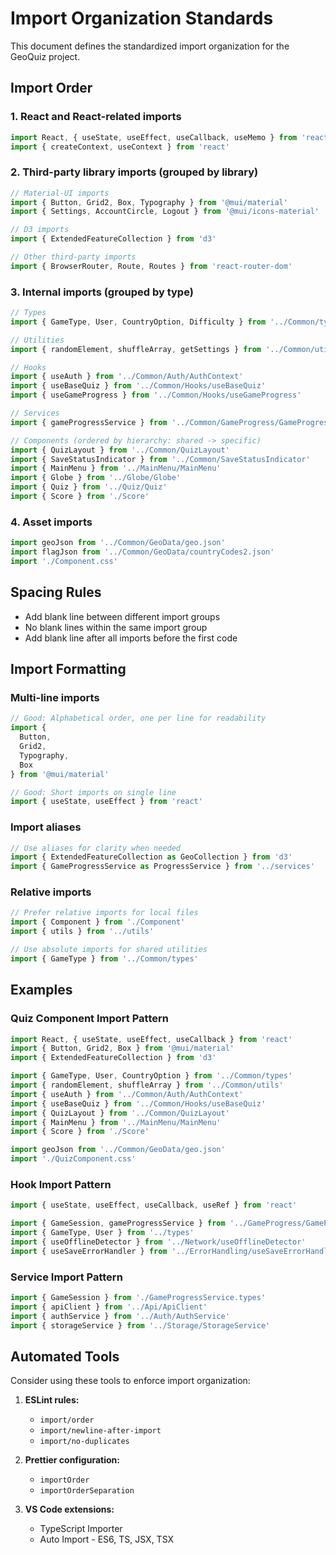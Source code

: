 # Import Organization Standards

This document defines the standardized import organization for the GeoQuiz project.

## Import Order

### 1. React and React-related imports
```typescript
import React, { useState, useEffect, useCallback, useMemo } from 'react'
import { createContext, useContext } from 'react'
```

### 2. Third-party library imports (grouped by library)
```typescript
// Material-UI imports
import { Button, Grid2, Box, Typography } from '@mui/material'
import { Settings, AccountCircle, Logout } from '@mui/icons-material'

// D3 imports
import { ExtendedFeatureCollection } from 'd3'

// Other third-party imports
import { BrowserRouter, Route, Routes } from 'react-router-dom'
```

### 3. Internal imports (grouped by type)
```typescript
// Types
import { GameType, User, CountryOption, Difficulty } from '../Common/types'

// Utilities
import { randomElement, shuffleArray, getSettings } from '../Common/utils'

// Hooks
import { useAuth } from '../Common/Auth/AuthContext'
import { useBaseQuiz } from '../Common/Hooks/useBaseQuiz'
import { useGameProgress } from '../Common/Hooks/useGameProgress'

// Services
import { gameProgressService } from '../Common/GameProgress/GameProgressService'

// Components (ordered by hierarchy: shared -> specific)
import { QuizLayout } from '../Common/QuizLayout'
import { SaveStatusIndicator } from '../Common/SaveStatusIndicator'
import { MainMenu } from '../MainMenu/MainMenu'
import { Globe } from '../Globe/Globe'
import { Quiz } from '../Quiz/Quiz'
import { Score } from './Score'
```

### 4. Asset imports
```typescript
import geoJson from '../Common/GeoData/geo.json'
import flagJson from '../Common/GeoData/countryCodes2.json'
import './Component.css'
```

## Spacing Rules

- Add blank line between different import groups
- No blank lines within the same import group
- Add blank line after all imports before the first code

## Import Formatting

### Multi-line imports
```typescript
// Good: Alphabetical order, one per line for readability
import {
  Button,
  Grid2,
  Typography,
  Box
} from '@mui/material'

// Good: Short imports on single line
import { useState, useEffect } from 'react'
```

### Import aliases
```typescript
// Use aliases for clarity when needed
import { ExtendedFeatureCollection as GeoCollection } from 'd3'
import { GameProgressService as ProgressService } from '../services'
```

### Relative imports
```typescript
// Prefer relative imports for local files
import { Component } from './Component'
import { utils } from '../utils'

// Use absolute imports for shared utilities
import { GameType } from '../Common/types'
```

## Examples

### Quiz Component Import Pattern
```typescript
import React, { useState, useEffect, useCallback } from 'react'
import { Button, Grid2, Box } from '@mui/material'
import { ExtendedFeatureCollection } from 'd3'

import { GameType, User, CountryOption } from '../Common/types'
import { randomElement, shuffleArray } from '../Common/utils'
import { useAuth } from '../Common/Auth/AuthContext'
import { useBaseQuiz } from '../Common/Hooks/useBaseQuiz'
import { QuizLayout } from '../Common/QuizLayout'
import { MainMenu } from '../MainMenu/MainMenu'
import { Score } from './Score'

import geoJson from '../Common/GeoData/geo.json'
import './QuizComponent.css'
```

### Hook Import Pattern
```typescript
import { useState, useEffect, useCallback, useRef } from 'react'

import { GameSession, gameProgressService } from '../GameProgress/GameProgressService'
import { GameType, User } from '../types'
import { useOfflineDetector } from '../Network/useOfflineDetector'
import { useSaveErrorHandler } from '../ErrorHandling/useSaveErrorHandler'
```

### Service Import Pattern
```typescript
import { GameSession } from './GameProgressService.types'
import { apiClient } from '../Api/ApiClient'
import { authService } from '../Auth/AuthService'
import { storageService } from '../Storage/StorageService'
```

## Automated Tools

Consider using these tools to enforce import organization:

1. **ESLint rules:**
   - `import/order`
   - `import/newline-after-import`
   - `import/no-duplicates`

2. **Prettier configuration:**
   - `importOrder`
   - `importOrderSeparation`

3. **VS Code extensions:**
   - TypeScript Importer
   - Auto Import - ES6, TS, JSX, TSX